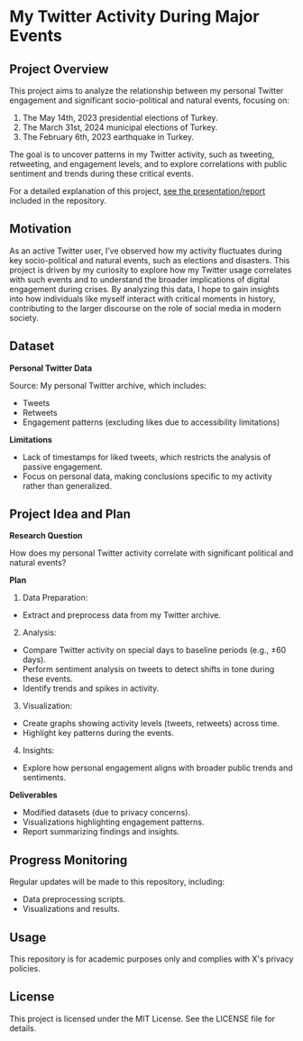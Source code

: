 # My Twitter Activity During Major Events

## Project Overview

This project aims to analyze the relationship between my personal Twitter engagement and significant socio-political and natural events, focusing on:
1.	The May 14th, 2023 presidential elections of Turkey. 
2.	The March 31st, 2024 municipal elections of Turkey.
3.	The February 6th, 2023 earthquake in Turkey.

The goal is to uncover patterns in my Twitter activity, such as tweeting, retweeting, and engagement levels, and to explore correlations with public sentiment and trends during these critical events.

For a detailed explanation of this project, [see the presentation/report](https://github.com/BatuhanTheFutureSoftwareDev/my-twitter-activity-during-major-events/blob/ccbd95e5d67df359aec84e66cb7e3d624b7611d7/presentation/DSA_Project.pptx) included in the repository.

## Motivation

As an active Twitter user, I’ve observed how my activity fluctuates during key socio-political and natural events, such as elections and disasters. This project is driven by my curiosity to explore how my Twitter usage correlates with such events and to understand the broader implications of digital engagement during crises. By analyzing this data, I hope to gain insights into how individuals like myself interact with critical moments in history, contributing to the larger discourse on the role of social media in modern society.

## Dataset

__Personal Twitter Data__

Source: My personal Twitter archive, which includes:
* Tweets
*	Retweets
* Engagement patterns (excluding likes due to accessibility limitations)

__Limitations__

*	Lack of timestamps for liked tweets, which restricts the analysis of passive engagement.
*	Focus on personal data, making conclusions specific to my activity rather than generalized.

## Project Idea and Plan

__Research Question__

How does my personal Twitter activity correlate with significant political and natural events?

__Plan__

1.	Data Preparation:
*	Extract and preprocess data from my Twitter archive.
2.	Analysis:
*	Compare Twitter activity on special days to baseline periods (e.g., ±60 days).
* Perform sentiment analysis on tweets to detect shifts in tone during these events.
*	Identify trends and spikes in activity.
3.	Visualization:
*	Create graphs showing activity levels (tweets, retweets) across time.
*	Highlight key patterns during the events.
4.	Insights:
*	Explore how personal engagement aligns with broader public trends and sentiments.

__Deliverables__

* Modified datasets (due to privacy concerns).
* Visualizations highlighting engagement patterns.
* Report summarizing findings and insights.

## Progress Monitoring

Regular updates will be made to this repository, including:
* Data preprocessing scripts.
* Visualizations and results.

## Usage

This repository is for academic purposes only and complies with X's privacy policies.

## License

This project is licensed under the MIT License. See the LICENSE file for details.
